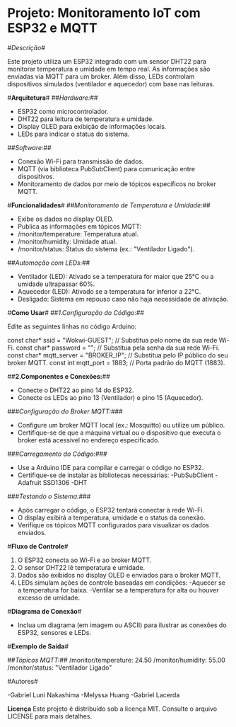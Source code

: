 # **Projeto: Monitoramento IoT com ESP32 e MQTT**

#*Descrição*#

Este projeto utiliza um ESP32 integrado com um sensor DHT22 para monitorar temperatura e umidade em tempo real. As informações são enviadas via MQTT para um broker. Além disso, LEDs controlam dispositivos simulados (ventilador e aquecedor) com base nas leituras.

#**Arquitetura**#
##*Hardware:*##

- ESP32 como microcontrolador.
- DHT22 para leitura de temperatura e umidade.
- Display OLED para exibição de informações locais.
- LEDs para indicar o status do sistema.

##*Software:*##

- Conexão Wi-Fi para transmissão de dados.
- MQTT (via biblioteca PubSubClient) para comunicação entre dispositivos.
- Monitoramento de dados por meio de tópicos específicos no broker MQTT.


#**Funcionalidades**#
##*Monitoramento de Temperatura e Umidade:*##

- Exibe os dados no display OLED.
- Publica as informações em tópicos MQTT:
- /monitor/temperature: Temperatura atual.
- /monitor/humidity: Umidade atual.
- /monitor/status: Status do sistema (ex.: "Ventilador Ligado").

##*Automação com LEDs:*##

- Ventilador (LED): Ativado se a temperatura for maior que 25°C ou a umidade ultrapassar 60%.
- Aquecedor (LED): Ativado se a temperatura for inferior a 22°C.
- Desligado: Sistema em repouso caso não haja necessidade de ativação.

#**Como Usar**#
##*1.Configuração do Código:*##

Edite as seguintes linhas no código Arduino:

  const char* ssid = "Wokwi-GUEST";      // Substitua pelo nome da sua rede Wi-Fi.
  const char* password = "";             // Substitua pela senha da sua rede Wi-Fi.
  const char* mqtt_server = "BROKER_IP"; // Substitua pelo IP público do seu broker MQTT.
  const int mqtt_port = 1883;            // Porta padrão do MQTT (1883).

##**2.Componentes e Conexões:**##

- Conecte o DHT22 ao pino 14 do ESP32.
- Conecte os LEDs ao pino 13 (Ventilador) e pino 15 (Aquecedor).

###*Configuração do Broker MQTT:*###

- Configure um broker MQTT local (ex.: Mosquitto) ou utilize um público.
- Certifique-se de que a máquina virtual ou o dispositivo que executa o broker está acessível no endereço especificado.

###*Carregamento do Código:*###

- Use a Arduino IDE para compilar e carregar o código no ESP32.
- Certifique-se de instalar as bibliotecas necessárias:
  -PubSubClient
  -Adafruit SSD1306
  -DHT

###*Testando o Sistema:*###

- Após carregar o código, o ESP32 tentará conectar à rede Wi-Fi.
- O display exibirá a temperatura, umidade e o status da conexão.
- Verifique os tópicos MQTT configurados para visualizar os dados enviados.

#**Fluxo de Controle**#
1. O ESP32 conecta ao Wi-Fi e ao broker MQTT.
2. O sensor DHT22 lê temperatura e umidade.
3. Dados são exibidos no display OLED e enviados para o broker MQTT.
4. LEDs simulam ações de controle baseadas em condições:
  -Aquecer se a temperatura for baixa.
  -Ventilar se a temperatura for alta ou houver excesso de umidade.

#**Diagrama de Conexão**#
- Inclua um diagrama (em imagem ou ASCII) para ilustrar as conexões do ESP32, sensores e LEDs.

#**Exemplo de Saída**#

##*Tópicos MQTT:*##
  /monitor/temperature: 24.50
  /monitor/humidity: 55.00
  /monitor/status: "Ventilador Ligado"

#Autores#

-Gabriel Luni Nakashima
-Melyssa Huang
-Gabriel Lacerda

**Licença**
Este projeto é distribuído sob a licença MIT. Consulte o arquivo LICENSE para mais detalhes.
